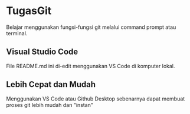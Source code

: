 # TugasGit

Belajar menggunakan fungsi-fungsi git melalui command prompt atau terminal.

## Visual Studio Code

File README.md ini di-edit menggunakan VS Code di komputer lokal.

## Lebih Cepat dan Mudah

Menggunakan VS Code atau Github Desktop sebenarnya dapat membuat proses git lebih mudah dan "instan"
